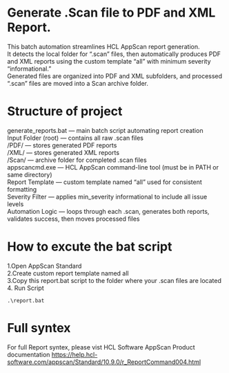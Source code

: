 # Generate .Scan file to PDF and XML Report.
This batch automation streamlines HCL AppScan report generation.<br>
It detects the local folder for “.scan” files, then automatically produces PDF and XML reports using the custom template “all” with minimum severity “informational.”<br>
Generated files are organized into PDF and XML subfolders, and processed “.scan” files are moved into a Scan archive folder.

# Structure of project
generate_reports.bat — main batch script automating report creation<br>
Input Folder (root) — contains all raw .scan files<br>
/PDF/ — stores generated PDF reports<br>
/XML/ — stores generated XML reports<br>
/Scan/ — archive folder for completed .scan files<br>
appscancmd.exe — HCL AppScan command-line tool (must be in PATH or same directory)<br>
Report Template — custom template named “all” used for consistent formatting<br>
Severity Filter — applies min_severity informational to include all issue levels<br>
Automation Logic — loops through each .scan, generates both reports, validates success, then moves processed files<br>

# How to excute the bat script
1.Open AppScan Standard<br>
2.Create custom report template named all<br>
3.Copy this report.bat script to the folder where your .scan files are located
4. Run Script<br>
```
.\report.bat
```

# Full syntex
For full Report syntex, please vist HCL Software AppScan Product documentation
https://help.hcl-software.com/appscan/Standard/10.9.0/r_ReportCommand004.html
